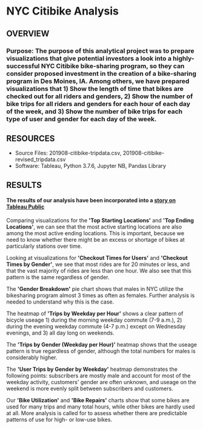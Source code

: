 # NYC Citibike Analysis

## OVERVIEW
### Purpose:  The purpose of this analytical project was to prepare visualizations that give potential investors a look into a highly-successful NYC Citibike bike-sharing program, so they can consider proposed investment in the creation of a bike-sharing program in Des Moines, IA. Among others, we have prepared visualizations that 1) Show the length of time that bikes are checked out for all riders and genders, 2) Show the number of bike trips for all riders and genders for each hour of each day of the week, and 3) Show the number of bike trips for each type of user and gender for each day of the week.


## RESOURCES
  - Source Files: 201908-citibike-tripdata.csv, 201908-citibike-revised_tripdata.csv
  - Software:  Tableau, Python 3.7.6, Jupyter NB, Pandas Library


## RESULTS
#### The results of our analysis have been incorporated into a [story on Tableau Public](https://public.tableau.com/profile/john.ramonetti#!/vizhome/NYC_CitiBike_Visualizations/FinalPresentation?publish=yes)

Comparing visualizations for the **'Top Starting Locations'** and **'Top Ending Locations'**, we can see that the most active starting locations are also among the most active ending locations.  This is important, because we need to know whether there might be an excess or shortage of bikes at particularly stations over time.


Looking at visualizations for **'Checkout Times for Users'** and **'Checkout Times by Gender'**, we see that most rides are for 20 minutes or less, and that the vast majority of rides are less than one hour.  We also see that this pattern is the same regardless of gender.


The **'Gender Breakdown'** pie chart shows that males in NYC utilize the bikesharing program almost 3 times as often as females.  Further analysis is needed to understand why this is the case.

The heatmap of **'Trips by Weekday per Hour'** shows a clear pattern of bicycle useage 1) during the morning weekday commute (7-9 a.m.), 2) during the evening weekday commute (4-7 p.m.) except on Wednesday evenings, and 3) all day long on weekends.


The **'Trips by Gender (Weekday per Hour)'** heatmap shows that the useage pattern is true regardless of gender, although the total numbers for males is considerably higher.

The **'User Trips by Gender by Weekday'** heatmap demonstrates the following points:  subscribers are mostly male and account for most of the weekday activity,  customers' gender are often unknown,  and useage on the weekend is more evenly split between subscribers and customers.

Our **'Bike Utilization'** and **'Bike Repairs'** charts show that some bikes are used for many trips and many total hours, while other bikes are hardly used at all.  More analysis is called for to assess whether there are predictable patterns of use for high- or low-use bikes.



